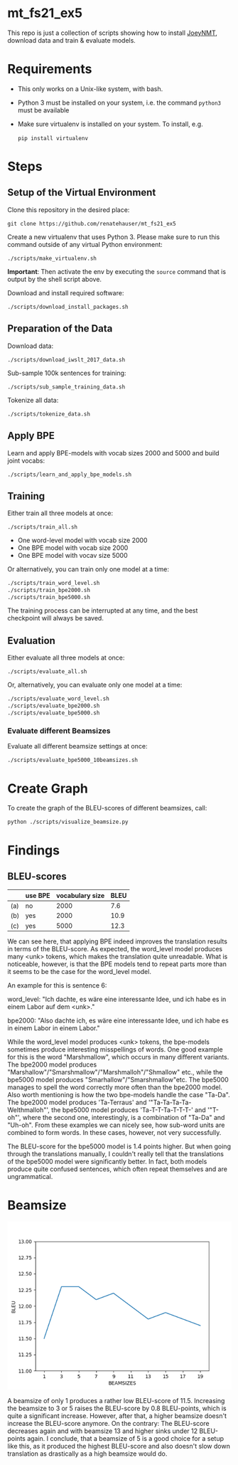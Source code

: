 # mt_fs21_ex5

This repo is just a collection of scripts showing how to install [JoeyNMT](https://github.com/joeynmt/joeynmt), download
data and train & evaluate models.

# Requirements

- This only works on a Unix-like system, with bash.
- Python 3 must be installed on your system, i.e. the command `python3` must be available
- Make sure virtualenv is installed on your system. To install, e.g.

    `pip install virtualenv`

# Steps
## Setup of the Virtual Environment

Clone this repository in the desired place:

    git clone https://github.com/renatehauser/mt_fs21_ex5

Create a new virtualenv that uses Python 3. Please make sure to run this command outside of any virtual Python environment:

    ./scripts/make_virtualenv.sh

**Important**: Then activate the env by executing the `source` command that is output by the shell script above.

Download and install required software:

    ./scripts/download_install_packages.sh

## Preparation of the Data
Download data:

    ./scripts/download_iwslt_2017_data.sh

Sub-sample 100k sentences for training:

    ./scripts/sub_sample_training_data.sh
    
Tokenize all data:

    ./scripts/tokenize_data.sh
    
## Apply BPE
Learn and apply BPE-models with vocab sizes 2000 and 5000 and build joint vocabs:

    ./scripts/learn_and_apply_bpe_models.sh
    
## Training
Either train all three models at once:

    ./scripts/train_all.sh
    
- One word-level model with vocab size 2000
- One BPE model with vocab size 2000
- One BPE model with vocav size 5000

Or alternatively, you can train only one model at a time:

    ./scripts/train_word_level.sh
    ./scripts/train_bpe2000.sh
    ./scripts/train_bpe5000.sh
    
The training process can be interrupted at any time, and the best checkpoint will always be saved.

## Evaluation
Either evaluate all three models at once:

    ./scripts/evaluate_all.sh
    
Or, alternatively, you can evaluate only one model at a time:

    ./scripts/evaluate_word_level.sh
    ./scripts/evaluate_bpe2000.sh
    ./scripts/evaluate_bpe5000.sh
    
### Evaluate different Beamsizes
Evaluate all different beamsize settings at once:

    ./scripts/evaluate_bpe5000_10beamsizes.sh
    

# Create Graph
To create the graph of the BLEU-scores of different beamsizes, call:

    python ./scripts/visualize_beamsize.py
    

# Findings
## BLEU-scores

|  | use BPE | vocabulary size | BLEU |
|---|--------|-----------------|------|
|(a)|no      | 2000            | 7.6  |
|(b)|yes     | 2000            | 10.9 |
|(c)|yes     | 5000            | 12.3 |

We can see here, that applying BPE indeed improves the translation results in terms of the BLEU-score. As expected, the
word_level model produces many \<unk\> tokens, which makes the translation quite unreadable.
What is noticeable, however, is that the BPE models tend to repeat parts more than it seems to be the case for the word_level
model.

An example for this is sentence 6:

word_level: "Ich dachte, es wäre eine interessante Idee, und ich habe es in einem Labor auf dem \<unk\>."

bpe2000: "Also dachte ich, es wäre eine interessante Idee, und ich habe es in einem Labor in einem Labor." 

While the word_level model produces \<unk\> tokens, the bpe-models sometimes produce interesting misspellings of words. One good example
for this is the word "Marshmallow", which occurs in many different variants. The bpe2000 model produces "Marshallow"/"Smarshmallow"/"Marshmalloh"/"Shmallow" etc.,
while the bpe5000 model produces "Smarhallow"/"Smarshmallow"etc. The bpe5000 manages to spell the word correctly more often than
the bpe2000 model. Also worth mentioning is how the two bpe-models handle the case "Ta-Da". The bpe2000 model produces 'Ta-Terraus' and
'"Ta-Ta-Ta-Ta-Welthmalloh"', the bpe5000 model produces 'Ta-T-T-Ta-T-T-T-' and '"T-oh"', where the second one, interestingly,
is a combination of "Ta-Da" and "Uh-oh". From these examples we can nicely see, how sub-word units are combined to form words.
In these cases, however, not very successfully.

The BLEU-score for the bpe5000 model is 1.4 points higher. But when going through the translations manually, I couldn't really
tell that the translations of the bpe5000 model were significantly better. In fact, both models produce quite confused sentences,
which often repeat themselves and are ungrammatical.


# Beamsize

![Graph of Beamsizes and corresponding BLEU-scores](https://github.com/renatehauser/mt_fs21_ex5/blob/main/beamsizes.png)

A beamsize of only 1 produces a rather low BLEU-score of 11.5. Increasing the beamsize to 3 or 5 raises the BLEU-score by
0.8 BLEU-points, which is quite a significant increase. However, after that, a higher beamsize doesn't increase the BLEU-score anymore.
On the contrary: The BLEU-score decreases again and with beamsize 13 and higher sinks under 12 BLEU-points again. I conclude,
that a beamsize of 5 is a good choice for a setup like this, as it produced the highest BLEU-score and also doesn't slow down
translation as drastically as a high beamsize would do.